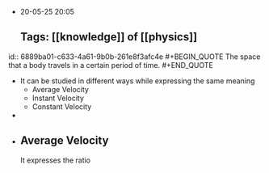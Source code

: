 - 20-05-25 20:05
  
  Tags: [[knowledge]] of [[physics]]
  ---
id:: 6889ba01-c633-4a61-9b0b-261e8f3afc4e
#+BEGIN_QUOTE
The space that a body travels in a certain period of time.
#+END_QUOTE

- It can be studied in different ways while expressing the same meaning
	- Average Velocity
	- Instant Velocity
	- Constant Velocity
-
- ## Average Velocity
  It expresses the ratio